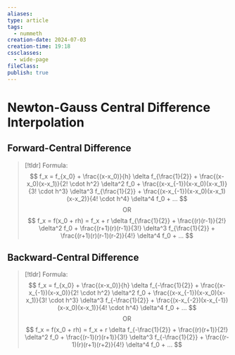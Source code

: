 ```yaml
---
aliases: 
type: article
tags:
  - nummeth
creation-date: 2024-07-03
creation-time: 19:18
cssclasses:
  - wide-page
fileClass: 
publish: true
---
```

# Newton-Gauss Central Difference Interpolation
## Forward-Central Difference

> [!tldr] Formula:
> $$
> f_x = f_{x_0} + 
> \frac{(x-x_0)}{h} \delta f_{\frac{1}{2}} + 
> \frac{(x-x_0)(x-x_1)}{2! \cdot h^2} \delta^2 f_0  + 
> \frac{(x-x_{-1})(x-x_0)(x-x_1)}{3! \cdot h^3} \delta^3 f_{\frac{1}{2}} + 
> \frac{(x-x_{-1})(x-x_0)(x-x_1)(x-x_2)}{4! \cdot h^4} \delta^4 f_0 + ...
> $$
> $$\text{OR}$$
> $$
> f_x = f(x_0 + rh) = f_x + r \delta f_{\frac{1}{2}} + 
> \frac{(r)(r-1)}{2!} \delta^2 f_0 + 
> \frac{(r+1)(r)(r-1)}{3!} \delta^3 f_{\frac{1}{2}} + 
> \frac{(r+1)(r)(r-1)(r-2)}{4!} \delta^4 f_0 + 
> ...
> $$

## Backward-Central Difference

> [!tldr] Formula:
> $$
> f_x = f_{x_0} + 
> \frac{(x-x_0)}{h} \delta f_{-\frac{1}{2}} + 
> \frac{(x-x_{-1})(x-x_0)}{2! \cdot h^2} \delta^2 f_0  + 
> \frac{(x-x_{-1})(x-x_0)(x-x_1)}{3! \cdot h^3} \delta^3 f_{-\frac{1}{2}} + 
> \frac{(x-x_{-2})(x-x_{-1})(x-x_0)(x-x_1)}{4! \cdot h^4} \delta^4 f_0 + ...
> $$
> $$\text{OR}$$
> $$
> f_x = f(x_0 + rh) = f_x + r \delta f_{-\frac{1}{2}} + 
> \frac{(r)(r+1)}{2!} \delta^2 f_0 + 
> \frac{(r-1)(r)(r+1)}{3!} \delta^3 f_{-\frac{1}{2}} + 
> \frac{(r-1)(r)(r+1)(r+2)}{4!} \delta^4 f_0 + 
> ...
> $$


